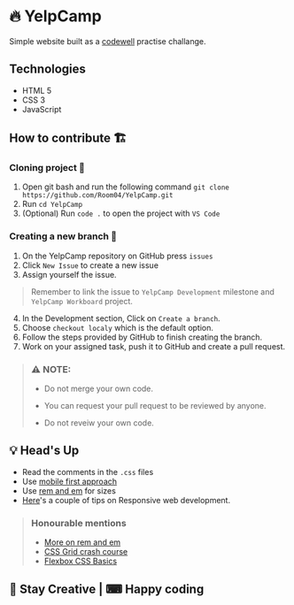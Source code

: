 # 🔥 YelpCamp
Simple website built as a [codewell]() practise challange.

<!-- technologies used -->
## Technologies
* HTML 5
* CSS 3
* JavaScript

<!-- contributing -->
## How to contribute 🏗

### Cloning project 🌟
1. Open git bash and run the following command `git clone https://github.com/Room04/YelpCamp.git`
1. Run `cd YelpCamp` 
1. (Optional) Run `code .` to open the project with `VS Code`

### Creating a new branch 🌿
1. On the YelpCamp repository on GitHub press `issues`
1. Click `New Issue` to create a new issue
1. Assign yourself the issue.
> Remember to link the issue to `YelpCamp Development` milestone and `YelpCamp Workboard` project.
4. In the Development section, Click on `Create a branch`.
1. Choose `checkout localy` which is the default option.
1. Follow the steps provided by GitHub to finish creating the branch.
1. Work on your assigned task, push it to GitHub and create a pull request.


> ### ⚠ NOTE: 
> * Do not merge your own code.
>
> * You can request your pull request to be reviewed by anyone.
>
> * Do not reveiw your own code.


## 💡 Head's Up
* Read the comments in the `.css` files
* Use [mobile first approach](https://www.youtube.com/watch?v=0ohtVzCSHqs)
* Use [rem and em](https://www.youtube.com/watch?v=dHbYcAncAgQ) for sizes
* [Here](https://www.youtube.com/watch?v%3DVsNAuGkCpQU%26t%3D654s)'s a couple of tips on Responsive web development. 

> ### Honourable mentions
> * [More on rem and em](https://www.youtube.com/watch?v=N5wpD9Ov_To&t=104s)
> * [CSS Grid crash course](https://www.youtube.com/watch?v=9zBsdzdE4sM&t=264s)
> * [Flexbox CSS Basics](https://www.youtube.com/watch?v=u044iM9xsWU&t=1131s)

## 🦢 Stay Creative | ⌨ Happy coding